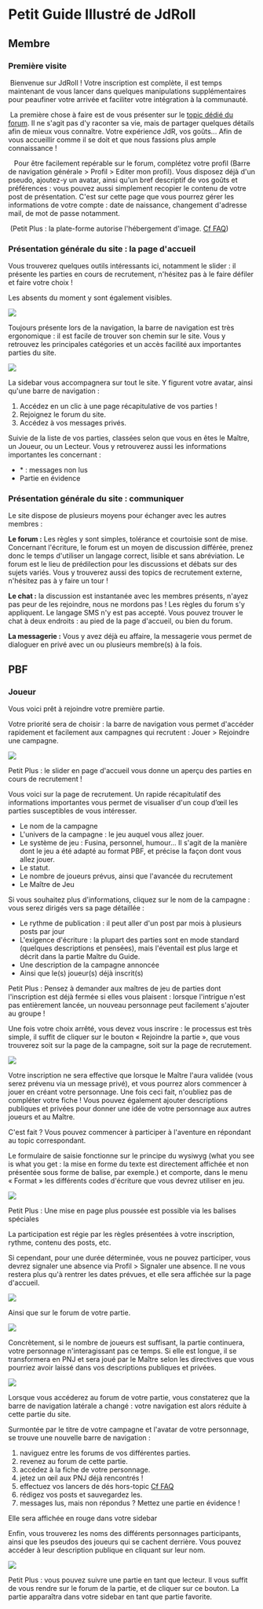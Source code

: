 
Petit Guide Illustré de JdRoll
==============================

Membre
------

### Première visite

 Bienvenue sur JdRoll ! Votre inscription est complète, il est temps
maintenant de vous lancer dans quelques manipulations supplémentaires
pour peaufiner votre arrivée et faciliter votre intégration à la
communauté.

 La première chose à faire est de vous présenter sur le [topic dédié du
forum](http://www.jdroll.org/forum/0/71/page/1). Il ne s'agit pas d'y
raconter sa vie, mais de partager quelques détails afin de mieux vous
connaître. Votre expérience JdR, vos goûts... Afin de vous accueillir
comme il se doit et que nous fassions plus ample connaissance !

 
 Pour être facilement repérable sur le forum, complétez votre profil
(Barre de navigation générale \> Profil \> Editer mon profil). Vous
disposez déjà d'un pseudo, ajoutez-y un avatar, ainsi qu'un bref
descriptif de vos goûts et préférences : vous pouvez aussi simplement
recopier le contenu de votre post de présentation. C'est sur cette page
que vous pourrez gérer les informations de votre compte : date de
naissance, changement d'adresse mail, de mot de passe notamment.

 (Petit Plus : la plate-forme autorise l'hébergement d'image. [Cf FAQ](http://jdroll.org/static/faq))


### Présentation générale du site : la page d'accueil

Vous trouverez quelques outils intéressants ici, notamment le slider :
il présente les parties en cours de recrutement, n'hésitez pas à le
faire défiler et faire votre choix !

Les absents du moment y sont également visibles.

 ![](img/1_menu.png)

Toujours présente lors de la navigation, la barre de navigation est très
ergonomique : il est facile de trouver son chemin sur le site. Vous y
retrouvez les principales catégories et un accès facilité aux
importantes parties du site.

 ![](img/2_sidebar.png)


La sidebar vous accompagnera sur tout le site. Y figurent votre avatar,
ainsi qu'une barre de navigation :

1. Accédez en un clic à une page récapitulative de vos parties !
2. Rejoignez le forum du site.
3. Accédez à vos messages privés.


Suivie de la liste de vos parties, classées selon que vous en êtes le
Maître, un Joueur, ou un Lecteur. Vous y retrouverez aussi les
informations importantes les concernant :

- \* : messages non lus 
- Partie en évidence 

### Présentation générale du site : communiquer

Le site dispose de plusieurs moyens pour échanger avec les autres
membres :

__Le forum :__ Les règles y sont simples, tolérance et courtoisie
sont de mise. Concernant l'écriture, le forum est un moyen de discussion
différée, prenez donc le temps d'utiliser un langage correct, lisible et
sans abréviation. Le forum est le lieu de prédilection pour les
discussions et débats sur des sujets variés. Vous y trouverez aussi des
topics de recrutement externe, n'hésitez pas à y faire un tour !

__Le chat :__ la discussion est instantanée avec les membres
présents, n'ayez pas peur de les rejoindre, nous ne mordons pas ! Les
règles du forum s'y appliquent. Le langage SMS n'y est pas accepté. Vous
pouvez trouver le chat à deux endroits : au pied de la page d'accueil,
ou bien du forum.

__La messagerie :__ Vous y avez déjà eu affaire, la messagerie vous
permet de dialoguer en privé avec un ou plusieurs membre(s) à la fois.


PBF
---

### Joueur

Vous voici prêt à rejoindre votre première partie.

Votre priorité sera de choisir : la barre de navigation vous permet
d'accéder rapidement et facilement aux campagnes qui recrutent : Jouer
\> Rejoindre une campagne.

 ![](img/3_recrutement.png)

Petit Plus : le slider en page d'accueil vous donne un aperçu des
parties en cours de recrutement !

Vous voici sur la page de recrutement. Un rapide récapitulatif des
informations importantes vous permet de visualiser d'un coup d’œil les
parties susceptibles de vous intéresser.

- Le nom de la campagne 
- L'univers de la campagne : le jeu auquel vous allez jouer. 
- Le système de jeu : Fusina, personnel, humour... Il s'agit de la
  manière dont le jeu a été adapté au format PBF, et précise la façon
  dont vous allez jouer. 
- Le statut. 
- Le nombre de joueurs prévus, ainsi que l'avancée du recrutement 
- Le Maître de Jeu 

Si vous souhaitez plus d'informations, cliquez sur le nom de la
campagne : vous serez dirigés vers sa page détaillée :

- Le rythme de publication : il peut aller d'un post par mois à
  plusieurs posts par jour 
- L'exigence d'écriture : la plupart des parties sont en mode
  standard (quelques descriptions et pensées), mais l'éventail est
  plus large et décrit dans la partie Maître du Guide. 
- Une description de la campagne annoncée 
- Ainsi que le(s) joueur(s) déjà inscrit(s) 

Petit Plus : Pensez à demander aux maîtres de jeu de parties dont
l'inscription est déjà fermée si elles vous plaisent : lorsque
l'intrigue n'est pas entièrement lancée, un nouveau personnage peut
facilement s'ajouter au groupe !

Une fois votre choix arrêté, vous devez vous inscrire : le processus est
très simple, il suffit de cliquer sur le bouton « Rejoindre la partie »,
que vous trouverez soit sur la page de la campagne, soit sur la page de
recrutement.

 ![](img/4_join.png)

Votre inscription ne sera effective que lorsque le Maître l'aura validée
(vous serez prévenu via un message privé), et vous pourrez alors
commencer à jouer en créant votre personnage. Une fois ceci fait,
n'oubliez pas de compléter votre fiche ! Vous pouvez également ajouter
descriptions publiques et privées pour donner une idée de votre
personnage aux autres joueurs et au Maître.


C'est fait ? Vous pouvez commencer à participer à l'aventure en
répondant au topic correspondant.


Le formulaire de saisie fonctionne sur le principe du wysiwyg (what you
see is what you get : la mise en forme du texte est directement affichée
et non présentée sous forme de balise, par exemple.) et comporte, dans
le menu « Format » les différents codes d'écriture que vous devrez
utiliser en jeu.


![](img/5_editeur.png)


Petit Plus : Une mise en page plus poussée est possible via les balises
spéciales

La participation est régie par les règles présentées à votre
inscription, rythme, contenu des posts, etc. 

Si cependant, pour une durée déterminée, vous ne pouvez participer, vous
devrez signaler une absence via Profil \> Signaler une absence. Il ne
vous restera plus qu'à rentrer les dates prévues, et elle sera affichée
sur la page d'accueil.

 ![](img/6_absent_home.png)

Ainsi que sur le forum de votre partie.

 ![](img/7_absent_partie.png)

Concrètement, si le nombre de joueurs est suffisant, la partie
continuera, votre personnage n'interagissant pas ce temps. Si elle est
longue, il se transformera en PNJ et sera joué par le Maître selon les
directives que vous pourriez avoir laissé dans vos descriptions
publiques et privées.

 ![](img/8_sidebar_partie.png)

Lorsque vous accéderez au forum de votre partie, vous constaterez que la
barre de navigation latérale a changé : votre navigation est alors
réduite à cette partie du site.

Surmontée par le titre de votre campagne et l'avatar de votre
personnage, se trouve une nouvelle barre de navigation :

1. naviguez entre les forums de vos différentes parties.
2. revenez au forum de cette partie.
3. accédez à la fiche de votre personnage.
4. jetez un œil aux PNJ déjà rencontrés !
5. effectuez vos lancers de dés hors-topic [Cf FAQ](http://jdroll.org/static/faq)
6. rédigez vos posts et sauvegardez les.
7. messages lus, mais non répondus ? Mettez une partie en évidence !

Elle sera affichée en rouge dans votre sidebar

Enfin, vous trouverez les noms des différents personnages participants,
ainsi que les pseudos des joueurs qui se cachent derrière. Vous pouvez
accéder à leur description publique en cliquant sur leur nom.

 ![](img/9_favoris.png)

Petit Plus : vous pouvez suivre une partie en tant que lecteur. Il vous
suffit de vous rendre sur le forum de la partie, et de cliquer sur ce
bouton. La partie apparaîtra dans votre sidebar en tant que partie
favorite.
 
